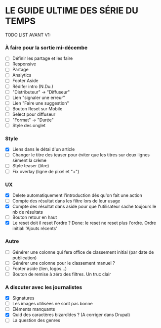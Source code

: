 # LE GUIDE ULTIME DES SÉRIE DU TEMPS ##

TODO LIST AVANT V1:

### À faire pour la sortie mi-décembe
- [ ] Définir les partage et les faire
- [ ] Responsive
- [ ] Partage
- [ ] Analytics
- [ ] Footer Aside
- [ ] Rédifer intro (N.Du.)
- [ ] "Distributeur" -> "Diffuseur"
- [ ] Lien "signaler une erreur"
- [ ] Lien "Faire une suggestion"
- [ ] Bouton Reset sur Mobile
- [ ] Select pour diffuseur
- [ ] "Format" -> "Durée"
- [ ] Style des onglet

### Style
- [X] Liens dans le détai d'un article
- [ ] Changer le titre des teaser pour éviter que les titres sur deux lignes sèment la crème
- [ ] Style teaser (titre)
- [ ] Fix overlay (ligne de pixel et "+")

### UX
- [X] Delete automatiquement l'introduction dès qu'on fait une action
- [ ] Compte des résultat dans les filtre lors de leur usage
- [X] Compte des résultat dans aside pour que l'utilisateur sache toujours le nb de résultats
- [ ] Bouton retour en haut
- [X] Le reset doit il reset l'ordre ? Done: le reset ne reset plus l'ordre. Ordre initial: 'Ajouts récents'

### Autre
- [ ] Générer une colonne qui fera office de classement initial (par date de publication)
- [ ] Générer une colonne pour le classement manuel ?
- [ ] Footer aside (lien, logos...)
- [ ] Bouton de remise à zéro des filtres. Un truc clair

### A discuter avec les journalistes
- [X] Signatures
- [ ] Les images utilisées ne sont pas bonne
- [ ] Eléments manquants
- [X] Quid des caractères bizaroïdes ? (A corriger dans Drupal)
- [ ] La question des genres
